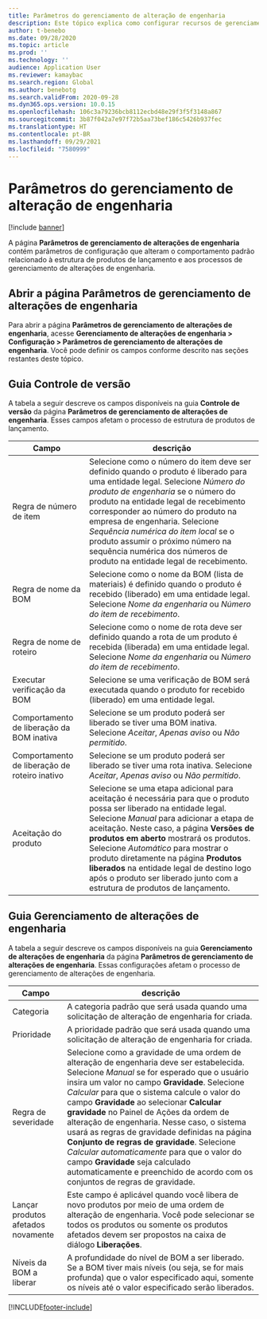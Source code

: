 ```yaml
---
title: Parâmetros do gerenciamento de alteração de engenharia
description: Este tópico explica como configurar recursos de gerenciamento de alterações de engenharia do Microsoft Dynamics 365 Supply Chain Management.
author: t-benebo
ms.date: 09/28/2020
ms.topic: article
ms.prod: ''
ms.technology: ''
audience: Application User
ms.reviewer: kamaybac
ms.search.region: Global
ms.author: benebotg
ms.search.validFrom: 2020-09-28
ms.dyn365.ops.version: 10.0.15
ms.openlocfilehash: 106c3a79236bcb8112ecbd48e29f3f5f3148a867
ms.sourcegitcommit: 3b87f042a7e97f72b5aa73bef186c5426b937fec
ms.translationtype: HT
ms.contentlocale: pt-BR
ms.lasthandoff: 09/29/2021
ms.locfileid: "7580999"
---
```

# <a name="engineering-change-management-parameters"></a>Parâmetros do gerenciamento de alteração de engenharia

[!include [banner](../includes/banner.md)]

A página **Parâmetros de gerenciamento de alterações de engenharia** contém parâmetros de configuração que alteram o comportamento padrão relacionado à estrutura de produtos de lançamento e aos processos de gerenciamento de alterações de engenharia.

## <a name="open-the-engineering-change-management-parameters-page"></a>Abrir a página Parâmetros de gerenciamento de alterações de engenharia

Para abrir a página **Parâmetros de gerenciamento de alterações de engenharia**, acesse **Gerenciamento de alterações de engenharia \> Configuração \> Parâmetros de gerenciamento de alterações de engenharia**. Você pode definir os campos conforme descrito nas seções restantes deste tópico.

## <a name="release-control-tab"></a>Guia Controle de versão

A tabela a seguir descreve os campos disponíveis na guia **Controle de versão** da página **Parâmetros de gerenciamento de alterações de engenharia**. Esses campos afetam o processo de estrutura de produtos de lançamento.

| Campo | descrição |
|---|---|
| Regra de número de item | Selecione como o número do item deve ser definido quando o produto é liberado para uma entidade legal. Selecione *Número do produto de engenharia* se o número do produto na entidade legal de recebimento corresponder ao número do produto na empresa de engenharia. Selecione *Sequência numérica do item local* se o produto assumir o próximo número na sequência numérica dos números de produto na entidade legal de recebimento. |
| Regra de nome da BOM | Selecione como o nome da BOM (lista de materiais) é definido quando o produto é recebido (liberado) em uma entidade legal. Selecione *Nome da engenharia* ou *Número do item de recebimento*. |
| Regra de nome de roteiro | Selecione como o nome de rota deve ser definido quando a rota de um produto é recebida (liberada) em uma entidade legal. Selecione *Nome da engenharia* ou *Número do item de recebimento*. |
| Executar verificação da BOM | Selecione se uma verificação de BOM será executada quando o produto for recebido (liberado) em uma entidade legal. |
| Comportamento de liberação da BOM inativa | Selecione se um produto poderá ser liberado se tiver uma BOM inativa. Selecione *Aceitar*, *Apenas aviso* ou *Não permitido*. |
| Comportamento de liberação de roteiro inativo | Selecione se um produto poderá ser liberado se tiver uma rota inativa. Selecione *Aceitar*, *Apenas aviso* ou *Não permitido*.|
| Aceitação do produto | Selecione se uma etapa adicional para aceitação é necessária para que o produto possa ser liberado na entidade legal. Selecione *Manual* para adicionar a etapa de aceitação. Neste caso, a página **Versões de produtos em aberto** mostrará os produtos. Selecione *Automático* para mostrar o produto diretamente na página **Produtos liberados** na entidade legal de destino logo após o produto ser liberado junto com a estrutura de produtos de lançamento. |

## <a name="engineering-change-management-tab"></a>Guia Gerenciamento de alterações de engenharia

A tabela a seguir descreve os campos disponíveis na guia **Gerenciamento de alterações de engenharia** da página **Parâmetros de gerenciamento de alterações de engenharia**. Essas configurações afetam o processo de gerenciamento de alterações de engenharia.

| Campo | descrição |
|---|---|
| Categoria | A categoria padrão que será usada quando uma solicitação de alteração de engenharia for criada. |
| Prioridade | A prioridade padrão que será usada quando uma solicitação de alteração de engenharia for criada. |
| Regra de severidade | Selecione como a gravidade de uma ordem de alteração de engenharia deve ser estabelecida. Selecione *Manual* se for esperado que o usuário insira um valor no campo **Gravidade**. Selecione *Calcular* para que o sistema calcule o valor do campo **Gravidade** ao selecionar **Calcular gravidade** no Painel de Ações da ordem de alteração de engenharia. Nesse caso, o sistema usará as regras de gravidade definidas na página **Conjunto de regras de gravidade**. Selecione *Calcular automaticamente* para que o valor do campo **Gravidade** seja calculado automaticamente e preenchido de acordo com os conjuntos de regras de gravidade. |
| Lançar produtos afetados novamente | Este campo é aplicável quando você libera de novo produtos por meio de uma ordem de alteração de engenharia. Você pode selecionar se todos os produtos ou somente os produtos afetados devem ser propostos na caixa de diálogo **Liberações**. |
| Níveis da BOM a liberar | A profundidade do nível de BOM a ser liberado. Se a BOM tiver mais níveis (ou seja, se for mais profunda) que o valor especificado aqui, somente os níveis até o valor especificado serão liberados. |


[!INCLUDE[footer-include](../../includes/footer-banner.md)]